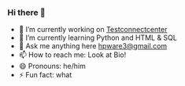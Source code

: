 ### Hi there 👋

- 🔭 I’m currently working on <a href="https://hpware.github.io/tcc/code.html">Testconnectcenter</a>
- 🌱 I’m currently learning Python and HTML & SQL
- 💬 Ask me anything here hpware3@gmail.com
- 📫 How to reach me: Look at Bio!
- 😄 Pronouns: he/him
- ⚡ Fun fact: what

